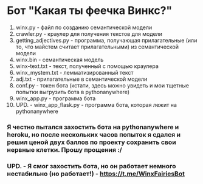 # Бот "Какая ты феечка Винкс?"
1. winx.py - файл по созданию семантической модели
2. crawler.py - краулер для получения текстов для модели
3. getting_adjectives.py - программа, получающая прилагательные (или то, что майстем считает прилагательными) из семантической модели
4. winx.bin - семантическая модель
5. winx-text.txt - текст, полученный с помощью краулера
6. winx_mystem.txt - лемматизированный текст
7. adj.txt - прилагательные в семантической модели
8. conf.py - токен бота (кстати, здесь можно увидеть и мои тщетные попытки выгрузить бота в pythonanywhere)
9. winx_app.py - программа бота
10. UPD. - winx_app_flask.py - программа бота, которая лежит на pythonanywhere

### Я честно пытался захостить бота на pythonanywhere и heroku, но после нескольких часов попыток я сдался и решил ценой двух баллов по проекту сохранить свои нервные клетки. Прошу прощения :/
### UPD. - Я смог захостить бота, но он работает немного нестабильно (но работает!) - https://t.me/WinxFairiesBot
